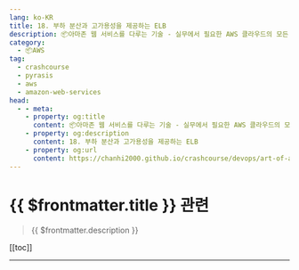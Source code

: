 ```yaml
---
lang: ko-KR
title: 18. 부하 분산과 고가용성을 제공하는 ELB
description: 📦아마존 웹 서비스를 다루는 기술 - 실무에서 필요한 AWS 클라우드의 모든 것! > 18. 부하 분산과 고가용성을 제공하는 ELB
category:
  - 📦AWS
tag: 
  - crashcourse
  - pyrasis
  - aws 
  - amazon-web-services
head:
  - - meta:
    - property: og:title
      content: 📦아마존 웹 서비스를 다루는 기술 - 실무에서 필요한 AWS 클라우드의 모든 것! > 18. 부하 분산과 고가용성을 제공하는 ELB
    - property: og:description
      content: 18. 부하 분산과 고가용성을 제공하는 ELB
    - property: og:url
      content: https://chanhi2000.github.io/crashcourse/devops/art-of-aws/18.html
---
```


# {{ $frontmatter.title }} 관련

> {{ $frontmatter.description }}

[[toc]]

---

<TagLinks />